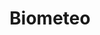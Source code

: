 ---
title: Biometeo
organization: Università di Firenze - Centro Interpandimentale Di Bioclimatologia
notes: Biometeo di Prato rilasciate da Università di FIrenze fonte Centro Interpandimentale Di Bioclimatologia. Licenza CC BY 4.0. Aggiornati quotidianamente alle 8 e alle 16.
resources:
  - name: Biometeo in lingua italiana
    url: 'https://raw.githubusercontent.com/iltempe/opendataprato/master/biometeo-ita.xml'
    format: xml
  - name: Biometeo in lingua inglese
    url: 'https://raw.githubusercontent.com/iltempe/opendataprato/master/biometeo-eng.xml'
    format: xml
category:
  - Ambiente
  - Meteo
maintainer: iltempe
maintainer_email: mtempestini@gmail.com
---